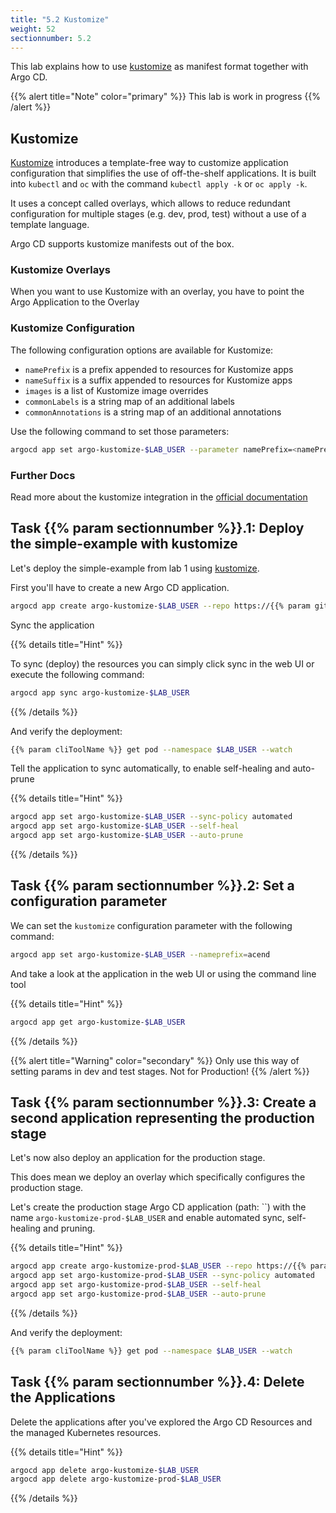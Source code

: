 ```yaml
---
title: "5.2 Kustomize"
weight: 52
sectionnumber: 5.2
---
```


This lab explains how to use [kustomize](https://kustomize.io/)  as manifest format together with Argo CD.

{{% alert title="Note" color="primary" %}}
This lab is work in progress
{{% /alert %}}


## Kustomize

[Kustomize](https://kustomize.io/) introduces a template-free way to customize application configuration that simplifies the use of off-the-shelf applications. It is built into `kubectl` and `oc` with the command `kubectl apply -k` or `oc apply -k`.

It uses a concept called overlays, which allows to reduce redundant configuration for multiple stages (e.g. dev, prod, test) without a use of a template language.

Argo CD supports kustomize manifests out of the box.


### Kustomize Overlays

When you want to use Kustomize with an overlay, you have to point the Argo Application to the Overlay


### Kustomize Configuration

The following configuration options are available for Kustomize:

* `namePrefix` is a prefix appended to resources for Kustomize apps
* `nameSuffix` is a suffix appended to resources for Kustomize apps
* `images` is a list of Kustomize image overrides
* `commonLabels` is a string map of an additional labels
* `commonAnnotations` is a string map of an additional annotations

Use the following command to set those parameters:

```bash
argocd app set argo-kustomize-$LAB_USER --parameter namePrefix=<namePrefix>
```


### Further Docs

Read more about the kustomize integration in the [official documentation](https://argo-cd.readthedocs.io/en/stable/user-guide/kustomize/)


## Task {{% param sectionnumber %}}.1: Deploy the simple-example with kustomize

Let's deploy the simple-example from lab 1 using [kustomize](https://github.com/acend/argocd-training-examples/tree/master/kustomize/simple-example).

First you'll have to create a new Argo CD application.

```bash
argocd app create argo-kustomize-$LAB_USER --repo https://{{% param giteaUrl %}}/$LAB_USER/argocd-training-examples.git --path 'kustomize/simple-example' --dest-server https://kubernetes.default.svc --dest-namespace $LAB_USER
```

Sync the application

{{% details title="Hint" %}}

To sync (deploy) the resources you can simply click sync in the web UI or execute the following command:

```bash
argocd app sync argo-kustomize-$LAB_USER
```
{{% /details %}}

And verify the deployment:

```bash
{{% param cliToolName %}} get pod --namespace $LAB_USER --watch
```

Tell the application to sync automatically, to enable self-healing and auto-prune

{{% details title="Hint" %}}
```bash
argocd app set argo-kustomize-$LAB_USER --sync-policy automated
argocd app set argo-kustomize-$LAB_USER --self-heal
argocd app set argo-kustomize-$LAB_USER --auto-prune
```
{{% /details %}}


## Task {{% param sectionnumber %}}.2: Set a configuration parameter

We can set the `kustomize` configuration parameter with the following command:

```bash
argocd app set argo-kustomize-$LAB_USER --nameprefix=acend
```

And take a look at the application in the web UI or using the command line tool

{{% details title="Hint" %}}

```bash
argocd app get argo-kustomize-$LAB_USER
```
{{% /details %}}

{{% alert title="Warning" color="secondary" %}}
Only use this way of setting params in dev and test stages. Not for Production!
{{% /alert %}}


## Task {{% param sectionnumber %}}.3: Create a second application representing the production stage

Let's now also deploy an application for the production stage.

This does mean we deploy an overlay which specifically configures the production stage.

Let's create the production stage Argo CD application (path: ``) with the name `argo-kustomize-prod-$LAB_USER` and enable automated sync, self-healing and pruning.

{{% details title="Hint" %}}

```bash
argocd app create argo-kustomize-prod-$LAB_USER --repo https://{{% param giteaUrl %}}/$LAB_USER/argocd-training-examples.git --path 'kustomize/overlays-example/overlays/production' --dest-server https://kubernetes.default.svc --dest-namespace $LAB_USER
argocd app set argo-kustomize-prod-$LAB_USER --sync-policy automated
argocd app set argo-kustomize-prod-$LAB_USER --self-heal
argocd app set argo-kustomize-prod-$LAB_USER --auto-prune
```

{{% /details %}}

And verify the deployment:

```bash
{{% param cliToolName %}} get pod --namespace $LAB_USER --watch
```


## Task {{% param sectionnumber %}}.4: Delete the Applications

Delete the applications after you've explored the Argo CD Resources and the managed Kubernetes resources.

{{% details title="Hint" %}}
```bash
argocd app delete argo-kustomize-$LAB_USER
argocd app delete argo-kustomize-prod-$LAB_USER
```
{{% /details %}}
